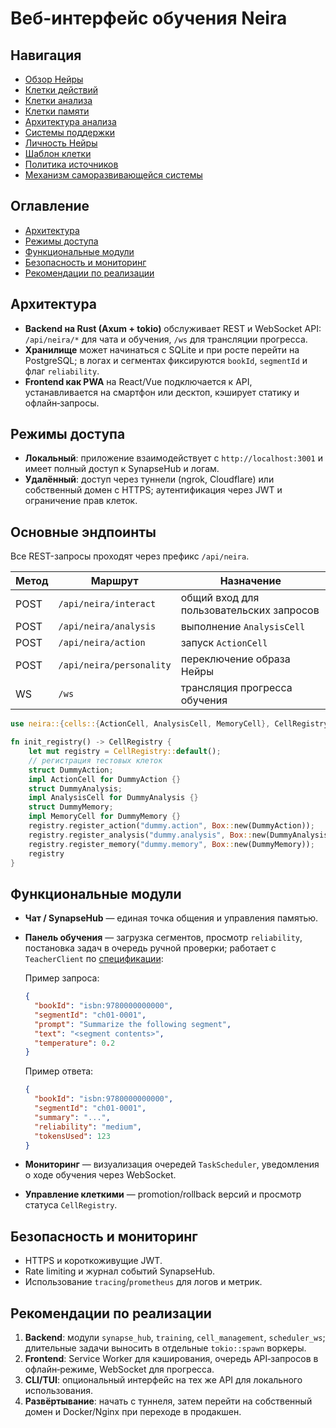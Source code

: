 # Веб-интерфейс обучения Neira

<!-- neira:meta
id: NEI-20250305-web-interface-cell-registry
intent: docs
summary: Добавлен пример регистрации клеток через CellRegistry.
-->

## Навигация
- [Обзор Нейры](README.md)
- [Клетки действий](action-cells.md)
- [Клетки анализа](analysis-cells.md)
- [Клетки памяти](memory-cells.md)
- [Архитектура анализа](analysis-architecture.md)
- [Системы поддержки](support-systems.md)
- [Личность Нейры](personality.md)
- [Шаблон клетки](cell-template.md)
- [Политика источников](source-policy.md)
- [Механизм саморазвивающейся системы](self-updating-system.md)

## Оглавление
- [Архитектура](#архитектура)
- [Режимы доступа](#режимы-доступа)
- [Функциональные модули](#функциональные-модули)
- [Безопасность и мониторинг](#безопасность-и-мониторинг)
- [Рекомендации по реализации](#рекомендации-по-реализации)

## Архитектура
- **Backend на Rust (Axum + tokio)** обслуживает REST и WebSocket API: `/api/neira/*` для чата и обучения, `/ws` для трансляции прогресса.
- **Хранилище** может начинаться с SQLite и при росте перейти на PostgreSQL; в логах и сегментах фиксируются `bookId`, `segmentId` и флаг `reliability`.
- **Frontend как PWA** на React/Vue подключается к API, устанавливается на смартфон или десктоп, кэширует статику и офлайн‑запросы.

## Режимы доступа
- **Локальный**: приложение взаимодействует с `http://localhost:3001` и имеет полный доступ к SynapseHub и логам.
- **Удалённый**: доступ через туннели (ngrok, Cloudflare) или собственный домен с HTTPS; аутентификация через JWT и ограничение прав клеток.

## Основные эндпоинты
Все REST-запросы проходят через префикс `/api/neira`.

| Метод | Маршрут | Назначение |
|-------|---------|-----------|
| POST | `/api/neira/interact` | общий вход для пользовательских запросов |
| POST | `/api/neira/analysis` | выполнение `AnalysisCell` |
| POST | `/api/neira/action` | запуск `ActionCell` |
| POST | `/api/neira/personality` | переключение образа Нейры |
| WS   | `/ws` | трансляция прогресса обучения |

```rust
use neira::{cells::{ActionCell, AnalysisCell, MemoryCell}, CellRegistry};

fn init_registry() -> CellRegistry {
    let mut registry = CellRegistry::default();
    // регистрация тестовых клеток
    struct DummyAction;
    impl ActionCell for DummyAction {}
    struct DummyAnalysis;
    impl AnalysisCell for DummyAnalysis {}
    struct DummyMemory;
    impl MemoryCell for DummyMemory {}
    registry.register_action("dummy.action", Box::new(DummyAction));
    registry.register_analysis("dummy.analysis", Box::new(DummyAnalysis));
    registry.register_memory("dummy.memory", Box::new(DummyMemory));
    registry
}
```

## Функциональные модули
- **Чат / SynapseHub** — единая точка общения и управления памятью.
- **Панель обучения** — загрузка сегментов, просмотр `reliability`, постановка задач в очередь ручной проверки; работает с `TeacherClient` по [спецификации](training.md#api-teacherclient):

    Пример запроса:
    ```json
    {
      "bookId": "isbn:9780000000000",
      "segmentId": "ch01-0001",
      "prompt": "Summarize the following segment",
      "text": "<segment contents>",
      "temperature": 0.2
    }
    ```

    Пример ответа:
    ```json
    {
      "bookId": "isbn:9780000000000",
      "segmentId": "ch01-0001",
      "summary": "...",
      "reliability": "medium",
      "tokensUsed": 123
    }
    ```
- **Мониторинг** — визуализация очередей `TaskScheduler`, уведомления о ходе обучения через WebSocket.
- **Управление клеткими** — promotion/rollback версий и просмотр статуса `CellRegistry`.

## Безопасность и мониторинг
- HTTPS и короткоживущие JWT.
- Rate limiting и журнал событий SynapseHub.
- Использование `tracing`/`prometheus` для логов и метрик.

## Рекомендации по реализации
1. **Backend**: модули `synapse_hub`, `training`, `cell_management`, `scheduler_ws`; длительные задачи выносить в отдельные `tokio::spawn` воркеры.
2. **Frontend**: Service Worker для кэширования, очередь API‑запросов в офлайн‑режиме, WebSocket для прогресса.
3. **CLI/TUI**: опциональный интерфейс на тех же API для локального использования.
4. **Развёртывание**: начать с туннеля, затем перейти на собственный домен и Docker/Nginx при переходе в продакшен.
